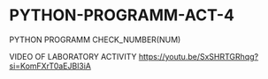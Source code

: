 # PYTHON-PROGRAMM-ACT-4
PYTHON PROGRAMM CHECK_NUMBER(NUM)

VIDEO OF LABORATORY ACTIVITY
https://youtu.be/SxSHRTGRhqg?si=KomFXrT0aEJBl3iA
